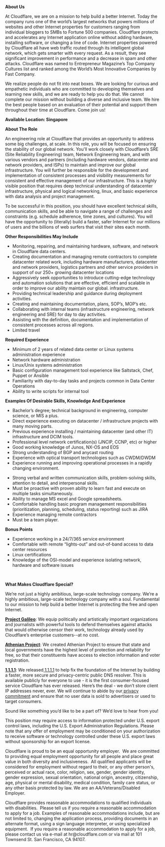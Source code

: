 <div class="content-intro">
	<div><strong>About Us</strong></div>
	<div>
		<p>At Cloudflare, we are on a mission to help build a better Internet. Today the company runs one of the world’s largest networks that powers millions of websites and other Internet properties for customers ranging from individual bloggers to SMBs to Fortune 500 companies. Cloudflare protects and accelerates any Internet application online without adding hardware, installing software, or changing a line of code. Internet properties powered by Cloudflare all have web traffic routed through its intelligent global network, which gets smarter with every request. As a result, they see significant improvement in performance and a decrease in spam and other attacks. Cloudflare was named to Entrepreneur Magazine’s Top Company Cultures list and ranked among the World’s Most Innovative Companies by Fast Company.&nbsp;</p>
		<p><span style="font-weight: 400;">We realize people do not fit into neat boxes. We are looking for curious and empathetic individuals who are committed to developing themselves and learning new skills, and we are ready to help you do that. We cannot complete our mission without building a diverse and inclusive team. We hire the best people based on an evaluation of their potential and support them throughout their time at Cloudflare. Come join us!&nbsp;</span></p>
	</div>
</div>
<p><strong>Available Location: Singapore</strong></p>
<p><strong>About The Role</strong></p>
<p><span style="font-weight: 400;">An engineering role at Cloudflare that provides an opportunity to address some big challenges, at scale. In this role, you will be focused on ensuring the stability of our global network. You'll work closely with Cloudflare’s SRE (Site Reliability Engineering) team, Network Engineering team, and with various vendors and partners (including hardware vendors, datacenter and network providers, and ISPs) to maintain and improve our global infrastructure. You will further be responsible for the development and implementation of consistent processes and visibility measurements for consistent and effective management of our infrastructure. This is a highly visible position that requires deep technical understanding of datacenter infrastructure, physical and logical networking, linux, and basic experience with data analysis and project management.</span></p>
<p><span style="font-weight: 400;">To be successful in this position, you should have excellent technical skills, communication skills, and be able to navigate a range of challenges and constraints (e.g. schedule adherence, time zones, and cultures). You will have the opportunity to (literally) build a faster, safer Internet for our millions of users and the billions of web surfers that visit their sites each month.</span></p>
<p><strong>Other Responsibilities May Include</strong></p>
<ul>
	<li><span style="font-weight: 400;">Monitoring, repairing, and maintaining hardware, software, and network in Cloudflare data centers.</span></li>
	<li><span style="font-weight: 400;">Creating documentation and managing remote contractors to complete datacenter related work, including hardware manufacturers, datacenter and network providers, logistics partners and other service providers in support of our 250+ growing datacenter locations</span></li>
	<li><span style="font-weight: 400;">Aggressively seek opportunities to introduce cutting-edge technology and automation solutions that are effective, efficient and scalable in order to improve our ability maintain our global. infrastructure.</span></li>
	<li><span style="font-weight: 400;">Providing technical leadership and guidance during deployment activities.</span></li>
	<li><span style="font-weight: 400;">Creating and maintaining documentation, plans, SOP’s, MOP’s etc.</span></li>
	<li><span style="font-weight: 400;">Collaborating with internal teams (infrastructure engineering, network engineering and SRE) for day to day activities.&nbsp;</span></li>
	<li><span style="font-weight: 400;">Assisting with the definition, documentation and implementation of consistent processes across all regions.</span></li>
	<li><span style="font-weight: 400;">Limited travel</span></li>
</ul>
<p><strong>Required Experience</strong></p>
<ul>
	<li><span style="font-weight: 400;">Minimum of 2 years of related data center or Linux systems administration experience</span></li>
	<li><span style="font-weight: 400;">Network hardware administration</span></li>
	<li><span style="font-weight: 400;">Linux/Unix systems administration</span></li>
	<li><span style="font-weight: 400;">Basic configuration management tool experience like Saltstack, Chef, Puppet or Ansible</span></li>
	<li><span style="font-weight: 400;">Familiarity with day-to-day tasks and projects common in Data Center Operations</span></li>
	<li><span style="font-weight: 400;">Ability to write scripts for internal tool</span>&nbsp;</li>
</ul>
<p><strong>Examples Of Desirable Skills, Knowledge And Experience</strong></p>
<ul>
	<li><span style="font-weight: 400;">Bachelor’s degree; technical background in engineering, computer science, or MIS a plus.</span></li>
	<li><span style="font-weight: 400;">Direct experience executing on datacenter / infrastructure projects with many moving parts.</span></li>
	<li><span style="font-weight: 400;">Previous experience installing / maintaining datacenter (and other IT) infrastructure and DCIM tools.</span></li>
	<li><span style="font-weight: 400;">Professional level network certification(s) (JNCIP, CCNP, etc) or higher</span></li>
	<li><span style="font-weight: 400;">Good working knowledge of Junos, NX-OS and EOS</span></li>
	<li><span style="font-weight: 400;">Strong understanding of BGP and anycast routing</span></li>
	<li><span style="font-weight: 400;">Experience with optical transport technologies such as CWDM/DWDM</span></li>
	<li><span style="font-weight: 400;">Experience running and improving operational processes in a rapidly changing environment.</span></li>
</ul>
<ul>
	<li style="font-weight: 400;"><span style="font-weight: 400;">Strong verbal and written communication skills, problem-solving skills, attention to detail, and interpersonal skills.</span></li>
	<li style="font-weight: 400;"><span style="font-weight: 400;">Must be proactive with proven ability to learn fast and execute on multiple tasks simultaneously.</span></li>
	<li style="font-weight: 400;"><span style="font-weight: 400;">Ability to manage MS excel and Google spreadsheets.</span></li>
	<li style="font-weight: 400;"><span style="font-weight: 400;">Comfortable handling basic program management responsibilities (prioritization, planning, scheduling, status reporting) such as JIRA</span></li>
	<li style="font-weight: 400;"><span style="font-weight: 400;">Experience managing remote contractors</span></li>
	<li style="font-weight: 400;"><span style="font-weight: 400;">Must be a team player.</span></li>
</ul>
<p><strong>Bonus Points</strong></p>
<ul>
	<li><span style="font-weight: 400;">Experience working in a 24/7/365 service environment</span></li>
	<li><span style="font-weight: 400;">Comfortable with remote “lights-out” and out-of-band access to data center resources</span></li>
	<li><span style="font-weight: 400;">Linux certifications</span></li>
	<li><span style="font-weight: 400;">Knowledge of the OSI-model and experience isolating network, hardware and software issues</span></li>
</ul>
<p>&nbsp;</p>
<div class="content-conclusion">
	<p><strong>What Makes Cloudflare Special?</strong></p>
	<p><span style="font-weight: 400;">We’re not just a highly ambitious, large-scale technology company. We’re a highly ambitious, large-scale technology company with a soul. Fundamental to our mission to help build a better Internet is protecting the free and open Internet.</span></p>
	<p><a href="https://blog.cloudflare.com/protecting-free-expression-online/"><strong>Project Galileo</strong></a><span style="font-weight: 400;">: We equip politically and artistically important organizations and journalists with powerful tools to defend themselves against attacks that would otherwise censor their work, technology already used by Cloudflare’s enterprise customers--at no cost.</span></p>
	<p><strong><a href="https://www.cloudflare.com/athenian/">Athenian Project</a></strong><span style="font-weight: 400;">: We created Athenian Project to ensure that state and local governments have the highest level of protection and reliability for free, so that their constituents have access to election information and voter registration.</span></p>
	<p><a href="https://1.1.1.1/"><strong>1.1.1.1</strong></a><span style="font-weight: 400;">: We released</span><a href="https://1.1.1.1/"> <span style="font-weight: 400;">1.1.1.1</span></a><span style="font-weight: 400;"> to help fix the foundation of the Internet by building a faster, more secure and privacy-centric public DNS resolver. This is available publicly for everyone to use - it is the first consumer-focused service Cloudflare has ever released. Here’s the deal - we don’t store client IP addresses never, ever. We will continue to abide by our</span><a href="https://developers.cloudflare.com/1.1.1.1/privacy/public-dns-resolver"> privacy commitment</a><span style="font-weight: 400;"> and ensure that no user data is sold to advertisers or used to target consumers.</span></p>
	<p><span style="font-weight: 400;">Sound like something you’d like to be a part of? We’d love to hear from you!</span></p>
	<p><span style="font-weight: 400;">This position may require access to information protected under U.S. export control laws, including the U.S. Export Administration Regulations. Please note that any offer of employment may be conditioned on your authorization to receive software or technology controlled under these U.S. export laws without sponsorship for an export license.</span></p>
	<p><span style="font-weight: 400;">Cloudflare is proud to be an equal opportunity employer. &nbsp;We are committed to providing equal employment opportunity for all people and place great value in both diversity and inclusiveness. &nbsp;All qualified applicants will be considered for employment without regard to their, or any other person's, perceived or actual</span> <span style="font-weight: 400;">race, color, religion, sex, gender, gender identity, gender expression, sexual orientation, national origin, ancestry, citizenship, age, physical or mental disability, medical condition, family care status, or any other basis protected by law. </span><span style="font-weight: 400;">We are an AA/Veterans/Disabled Employer.</span></p>
	<p><span style="font-weight: 400;">Cloudflare provides reasonable accommodations to qualified individuals with disabilities. &nbsp;Please tell us if you require a reasonable accommodation to apply for a job. Examples of reasonable accommodations include, but are not limited to, changing the application process, providing documents in an alternate format, using a sign language interpreter, or using specialized equipment. &nbsp;If you require a reasonable accommodation to apply for a job, please contact us via e-mail at </span><span style="font-weight: 400;">hr@cloudflare.com</span><span style="font-weight: 400;"> or via mail at 101 Townsend St. San Francisco, CA 94107.</span></p>
</div>